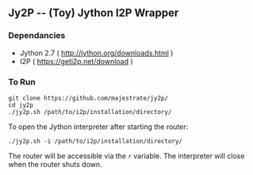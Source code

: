 ## Jy2P -- (Toy) Jython I2P Wrapper

### Dependancies

* Jython 2.7 ( http://jython.org/downloads.html )
* I2P ( https://geti2p.net/download )

### To Run

    git clone https://github.com/majestrate/jy2p/
    cd jy2p
    ./jy2p.sh /path/to/i2p/installation/directory/

To open the Jython interpreter after starting the router:

    ./jy2p.sh -i /path/to/i2p/installation/directory/

The router will be accessible via the `r` variable. The interpreter will close
when the router shuts down.
